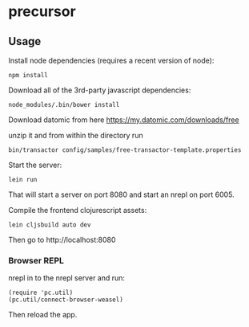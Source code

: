 # precursor

## Usage

Install node dependencies (requires a recent version of node):

```
npm install
```

Download all of the 3rd-party javascript dependencies:

```
node_modules/.bin/bower install
```

Download datomic from here https://my.datomic.com/downloads/free

unzip it and from within the directory run

```
bin/transactor config/samples/free-transactor-template.properties
```

Start the server:

```
lein run
```

That will start a server on port 8080 and start an nrepl on port 6005.


Compile the frontend clojurescript assets:

```
lein cljsbuild auto dev
```

Then go to http://localhost:8080

### Browser REPL

nrepl in to the nrepl server and run:

```
(require 'pc.util)
(pc.util/connect-browser-weasel)
```

Then reload the app.
